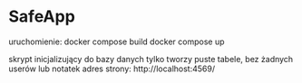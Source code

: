 # SafeApp

uruchomienie:
docker compose build
docker compose up

skrypt inicjalizujący do bazy danych tylko tworzy puste tabele, bez żadnych userów lub notatek
adres strony: http://localhost:4569/
